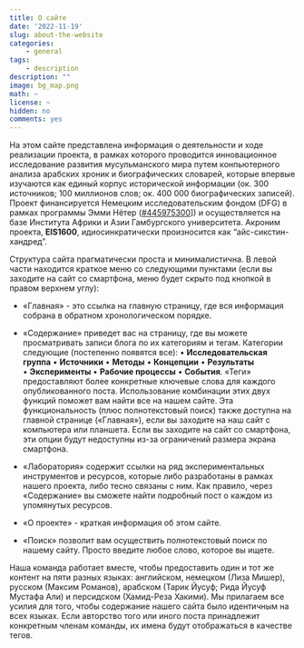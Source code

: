 ```yaml
---
title: О сайте
date: '2022-11-19'
slug: about-the-website
categories:
    - general
tags:
    - description
description: ""
image: bg_map.png
math: ~
license: ~
hidden: no
comments: yes
---
```


На этом сайте представлена информация о деятельности и ходе реализации проекта, в рамках которого проводится инновационное исследование развития мусульманского мира путем конпьютерного анализа арабских хроник и биографических словарей, которые впервые изучаются как единый корпус исторической информации (ок. 300 источников; 100 миллионов слов; ок. 400 000 биографических записей). Проект финансируется Немецким исследовательским фондом (DFG) в рамках программы Эмми Нётер ([#445975300](https://gepris.dfg.de/gepris/projekt/445975300?language=en)]) и осуществляется на базе Института Африки и Азии Гамбургского университета. Акроним проекта, **EIS1600**, идиосинкратически произносится как “айс-сикстин-хандред”.

Структура сайта прагматически проста и минималистична. В левой части находится краткое меню со следующими пунктами (если вы заходите на сайт со смартфона, меню будет скрыто под кнопкой в правом верхнем углу):

- «Главная» - это ссылка на главную страницу, где вся информация собрана в обратном хронологическом порядке.

- «Содержание» приведет вас на страницу, где вы можете просматривать записи блога по их категориям и тегам. Категории следующие (постепенно появятся все): • **Исследовательская группа** • **Источники** • **Методы** • **Концепции** • **Результаты** • **Эксперименты** • **Рабочие процессы** • **События**. «Теги» предоставляют более конкретные ключевые слова для каждого опубликованного поста. Использование комбинации этих двух функций поможет вам найти все на нашем сайте. Эта функциональность (плюс полнотекстовый поиск) также доступна на главной странице («Главная»), если вы заходите на наш сайт с компьютера или планшета. Если вы заходите на сайт со смартфона, эти опции будут недоступны из-за ограничений размера экрана смартфона.

- «Лаборатория» содержит ссылки на ряд экспериментальных инструментов и ресурсов, которые либо разработаны в рамках нашего проекта, либо тесно связаны с ним. Как правило, через «Содержание» вы сможете найти подробный пост о каждом из упомянутых ресурсов.

- «О проекте» - краткая информация об этом сайте.

- «Поиск» позволит вам осуществить полнотекстовый поиск по нашему сайту. Просто введите любое слово, которое вы ищете.

Наша команда работает вместе, чтобы предоставить один и тот же контент на пяти разных языках: английском, немецком (Лиза Мишер), русском (Максим Романов), арабском (Тарик Йусуф; Рида Йусуф Мустафа Али) и персидском (Хамид-Реза Хакими). Мы прилагаем все усилия для того, чтобы содержание нашего сайта было идентичным на всех языках. Если авторство того или иного поста принадлежит конкретным членам команды, их имена будут отображаться в качестве тегов.
